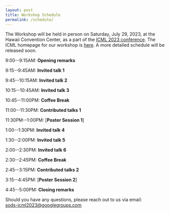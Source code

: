 ```yaml
---
layout: post
title: Workshop Schedule
permalink: /schedule/
---
```

<!-- The Workshop will be held virtually at [https://iclr.cc/virtual/2021/workshop/2141](https://iclr.cc/virtual/2021/workshop/2141), on May 7th.<br>
Time zone: PDT -->
<!-- 
8:45--9:00AM: **Opening remarks**

9:00--9:30AM: **Invited talk**: *Nils Thuerey - Differentiable Simulations as Fundamental Building Blocks for Deep Learning*

9:30--10:00AM: **Invited talk**: *Larry Zitnick - Open Catalyst Project: using AI to model and discover new catalyst to address the energy challenges posed by climate change*

10:00--10:30AM: **Invited talk**: *Shirley Ho - Learning Symbolic Equations with Deep Learning*

10:30--11:00AM: **Q&A / Discussions / Coffee break 1**

11:00--11:15AM: **Contributed talks 1**: *Alvaro Sanchez-Gonzalez, Kimberly Stachenfeld - [Learning general-purpose CNN-based simulators for astrophysical turbulence.](https://simdl.github.io/files/26.pdf)* [Poster](https://simdl.github.io/posters/26-supp_poster_upload.pdf)

11:15--11:30AM: **Break**

11:30AM--1:00PM: [**Virtual Poster Session**](/papers) (please enther via [this gather.town link](https://eventhosts.gather.town/app/gPmDp1IwP1UqHKxq/ICLR2021simDL))

1:00--1:30PM: **Invited talk**: *David Duvenaud - Latent Stochastic Differential Equations*

1:30--2:00PM: **Invited talk**: *Anima Anandkumar - AI4Science: a revolution in the making*

2:00--2:30PM: **Invited talk**: *Jesse Thaler - Deep Learning for Collider Physics Simulation*

2:30--2:45PM: **Q&A / Discussions 2**

2:45--3:00PM: **Contributed talks 2**: *Andreas Mayr - [Learning 3D Granular Flow Simulations.](https://SimDL.github.io/files/42.pdf)* [Poster](https://SimDL.github.io/posters/42-supp_poster.pdf)

3:00--3:15PM: **Contributed talks 3**: *Weihua Hu - [ForceNet: A Graph Neural Network for Large-Scale Quantum Calculations.](https://SimDL.github.io/files/62.pdf)* [Poster](https://SimDL.github.io/posters/62-supp_forcenet_iclr2021-ws-poster.pdf)

3:15--3:30PM: **Break**

3:30--4:00PM: **Invited talk**: *Ron Fedkiw - On Neural Networks for Physical Simulation* 

4:00--4:30PM: **Invited talk**: *Yunzhu Li - Learning Computational Dynamics Models for Physics Inference and Model-based Control.* 

4:30--4:45PM: **Q&A / Discussions 3**

4:45--5:00PM: **Closing remarks** -->

The Workshop will be held in person on Saturday, July 29, 2023, at the Hawaii Convention Center, as a part of the [ICML 2023 conference](https://icml.cc/Conferences/2023). The ICML homepage for our workshop is [here](https://icml.cc/Conferences/2023/Schedule?showEvent=21494). A more detailed schedule will be released soon.


9:00--9:15AM: **Opening remarks**

9:15--9:45AM: **Invited talk 1**

9:45--10:15AM: **Invited talk 2**

10:15--10:45AM: **Invited talk 3**

10:45--11:00PM: **Coffee Break**

11:00--11:30PM: **Contributed talks 1**

11:30PM--1:00PM: [**Poster Session 1**]

1:00--1:30PM: **Invited talk 4**

1:30--2:00PM: **Invited talk 5**

2:00--2:30PM: **Invited talk 6** 

2:30--2:45PM: **Coffee Break**

2:45--3:15PM: **Contributed talks 2**

3:15--4:45PM: [**Poster Session 2**]

4:45--5:00PM: **Closing remarks**

Should you have any questions, please reach out to us via email:<br>
[sods-icml2023@googlegroups.com
](mailto:sods-icml2023@googlegroups.com)

